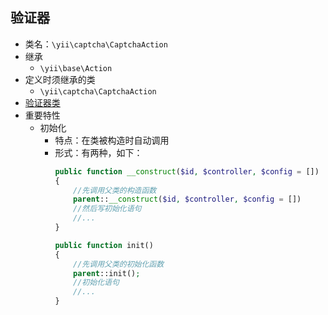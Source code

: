 ## 验证器 
* 类名：`\yii\captcha\CaptchaAction`
* 继承
    * `\yii\base\Action`
* 定义时须继承的类
    * `\yii\captcha\CaptchaAction`
* [验证器类](https://www.yiichina.com/doc/api/2.0/yii-captcha-captchaaction)
* 重要特性
    * 初始化
        * 特点：在类被构造时自动调用
        * 形式：有两种，如下：
            ```php
            public function __construct($id, $controller, $config = [])
            {
                //先调用父类的构造函数
                parent::__construct($id, $controller, $config = [])
                //然后写初始化语句
                //...
            }
            ```
            ```php
            public function init()
            {
                //先调用父类的初始化函数 
                parent::init();
                //初始化语句
                //...
            }
            ```